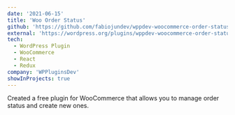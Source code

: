 ```yaml
---
date: '2021-06-15'
title: 'Woo Order Status'
github: 'https://github.com/fabiojundev/wppdev-woocommerce-order-status'
external: 'https://wordpress.org/plugins/wppdev-woocommerce-order-status/'
tech:
  - WordPress Plugin
  - WooCommerce
  - React
  - Redux
company: 'WPPluginsDev'
showInProjects: true
---
```


Created a free plugin for WooCommerce that allows you to manage order status and create new ones.
